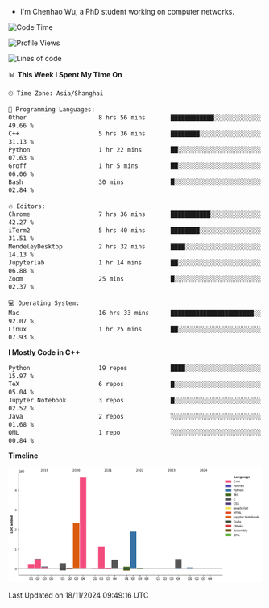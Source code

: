 - I'm Chenhao Wu, a PhD student working on computer networks.

<!--START_SECTION:waka-->
![Code Time](http://img.shields.io/badge/Code%20Time-68%20hrs%208%20mins-blue)

![Profile Views](http://img.shields.io/badge/Profile%20Views-1-blue)

![Lines of code](https://img.shields.io/badge/From%20Hello%20World%20I%27ve%20Written-12.4%20million%20lines%20of%20code-blue)

📊 **This Week I Spent My Time On** 

```text
🕑︎ Time Zone: Asia/Shanghai

💬 Programming Languages: 
Other                    8 hrs 56 mins       ████████████░░░░░░░░░░░░░   49.66 % 
C++                      5 hrs 36 mins       ████████░░░░░░░░░░░░░░░░░   31.13 % 
Python                   1 hr 22 mins        ██░░░░░░░░░░░░░░░░░░░░░░░   07.63 % 
Groff                    1 hr 5 mins         ██░░░░░░░░░░░░░░░░░░░░░░░   06.06 % 
Bash                     30 mins             █░░░░░░░░░░░░░░░░░░░░░░░░   02.84 % 

🔥 Editors: 
Chrome                   7 hrs 36 mins       ███████████░░░░░░░░░░░░░░   42.27 % 
iTerm2                   5 hrs 40 mins       ████████░░░░░░░░░░░░░░░░░   31.51 % 
MendeleyDesktop          2 hrs 32 mins       ████░░░░░░░░░░░░░░░░░░░░░   14.13 % 
Jupyterlab               1 hr 14 mins        ██░░░░░░░░░░░░░░░░░░░░░░░   06.88 % 
Zoom                     25 mins             █░░░░░░░░░░░░░░░░░░░░░░░░   02.37 % 

💻 Operating System: 
Mac                      16 hrs 33 mins      ███████████████████████░░   92.07 % 
Linux                    1 hr 25 mins        ██░░░░░░░░░░░░░░░░░░░░░░░   07.93 % 
```

**I Mostly Code in C++** 

```text
Python                   19 repos            ████░░░░░░░░░░░░░░░░░░░░░   15.97 % 
TeX                      6 repos             █░░░░░░░░░░░░░░░░░░░░░░░░   05.04 % 
Jupyter Notebook         3 repos             █░░░░░░░░░░░░░░░░░░░░░░░░   02.52 % 
Java                     2 repos             ░░░░░░░░░░░░░░░░░░░░░░░░░   01.68 % 
QML                      1 repo              ░░░░░░░░░░░░░░░░░░░░░░░░░   00.84 % 
```



**Timeline**

![Lines of Code chart](https://raw.githubusercontent.com/Vito-Swift/Vito-Swift/main/assets/bar_graph.png)


 Last Updated on 18/11/2024 09:49:16 UTC
<!--END_SECTION:waka-->
